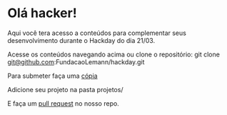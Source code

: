 # Olá hacker! 

Aqui você tera acesso a conteúdos para complementar seus desenvolvimento durante o Hackday do dia 21/03. 

Acesse os conteúdos navegando acima ou clone o repositório: 
git clone git@github.com:FundacaoLemann/hackday.git

Para submeter faça uma [cópia](https://github.com/FundacaoLemann/hackday#fork-destination-box) 

Adicione seu projeto na pasta projetos/

E faça um [pull request](https://help.github.com/articles/using-pull-requests/) no nosso repo.
